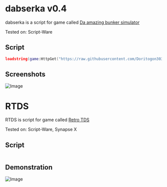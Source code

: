 # dabserka v0.4

dabserka is a script for game called [Da amazing bunker simulator](https://www.roblox.com/games/4050215579/)

Tested on: Script-Ware

## Script
```lua
loadstring(game:HttpGet("https://raw.githubusercontent.com/Doritogon303/lua-scripts/main/dabserka4.lua", true))()
```

## Screenshots
![Image](https://cdn.303ph.xyz/r/RobloxPlayerBeta_bHbVhBBui6.png "icon")

# RTDS

RTDS is script for game called [Retro TDS](https://www.roblox.com/games/7215261025/)

Tested on: Script-Ware, Synapse X

## Script
```lua

```
## Demonstration
![Image](https://cdn.303ph.xyz/r/y2z3WQO3ug.gif "icon")
